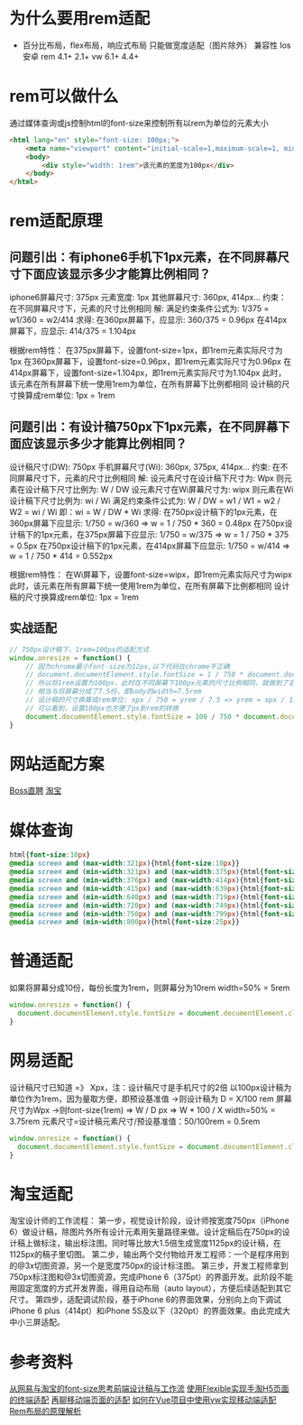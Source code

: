 # 为什么要用rem适配
* 百分比布局，flex布局，响应式布局 只能做宽度适配（图片除外）
兼容性	Ios	安卓
rem	4.1+	2.1+
vw	6.1+	4.4+

# rem可以做什么
通过媒体查询或js控制html的font-size来控制所有以rem为单位的元素大小
```html
<html lang="en" style="font-size: 100px;">
    <meta name="viewport" content="initial-scale=1,maximum-scale=1, minimum-scale=1, user-scalable=no">
    <body>
        <div style="width: 1rem">该元素的宽度为100px</div>
    </body>
</html>
```

# rem适配原理
## 问题引出：有iphone6手机下1px元素，在不同屏幕尺寸下面应该显示多少才能算比例相同？
iphone6屏幕尺寸: 375px
元素宽度: 1px
其他屏幕尺寸: 360px, 414px...
约束：在不同屏幕尺寸下，元素的尺寸比例相同
解: 
满足约束条件公式为: 1/375 = w1/360 = w2/414
求得: 
在360px屏幕下，应显示: 360/375 = 0.96px
在414px屏幕下，应显示: 414/375 = 1.104px

根据rem特性：
在375px屏幕下，设置font-size=1px，即1rem元素实际尺寸为1px
在360px屏幕下，设置font-size=0.96px，即1rem元素实际尺寸为0.96px
在414px屏幕下，设置font-size=1.104px，即1rem元素实际尺寸为1.104px
此时，该元素在所有屏幕下统一使用1rem为单位，在所有屏幕下比例都相同
设计稿的尺寸换算成rem单位: 1px = 1rem

## 问题引出：有设计稿750px下1px元素，在不同屏幕下面应该显示多少才能算比例相同？
设计稿尺寸(DW): 750px
手机屏幕尺寸(Wi): 360px, 375px, 414px...
约束: 在不同屏幕尺寸下，元素的尺寸比例相同
解: 
设元素尺寸在设计稿下尺寸为: Wpx
则元素在设计稿下尺寸比例为:  W / DW
设元素尺寸在Wi屏幕尺寸为: wipx
则元素在Wi设计稿下尺寸比例为: wi / Wi
满足约束条件公式为: W / DW = w1 / W1 = w2 / W2 = wi / Wi
即：wi = W / DW * Wi
求得: 
在750px设计稿下的1px元素，在360px屏幕下应显示: 1/750 = w/360 => w = 1 / 750 * 360 = 0.48px
在750px设计稿下的1px元素，在375px屏幕下应显示: 1/750 = w/375 => w = 1 / 750 * 375 = 0.5px
在750px设计稿下的1px元素，在414px屏幕下应显示: 1/750 = w/414 => w = 1 / 750 * 414 = 0.552px

根据rem特性：
在Wi屏幕下，设置font-size=wipx，即1rem元素实际尺寸为wipx
此时，该元素在所有屏幕下统一使用1rem为单位，在所有屏幕下比例都相同
设计稿的尺寸换算成rem单位: 1px = 1rem

## 实战适配
```js
// 750px设计稿下，1rem=100px的适配方式
window.onresize = function() {
    // 因为chrome最小font-size为12px,以下代码在chrome不正确
    // document.documentElement.style.fontSize = 1 / 750 * document.documentElement.clientWidth + 'px';
    // 所以将1rem设置为100px，此时在不同屏幕下100px元素的尺寸比例相同，就做到了自适应
    // 相当与将屏幕分成了7.5份，即body的width=7.5rem
    // 设计稿的尺寸换算成rem单位: xpx / 750 = yrem / 7.5 => yrem = xpx / 100
    // 可以看到，设置100px也方便了px到rem的转换
    document.documentElement.style.fontSize = 100 / 750 * document.documentElement.clientWidth + 'px';
}
```   

# 网站适配方案
[Boss直聘](https://www.zhipin.com/c101280600-p100901/?ka=position-100901)
[淘宝](https://h5.m.taobao.com/)


# 媒体查询
```css
html{font-size:10px}
@media screen and (max-width:321px){html{font-size:10px}}
@media screen and (min-width:321px) and (max-width:375px){html{font-size:11px}}
@media screen and (min-width:376px) and (max-width:414px){html{font-size:12px}}
@media screen and (min-width:415px) and (max-width:639px){html{font-size:15px}}
@media screen and (min-width:640px) and (max-width:719px){html{font-size:20px}}
@media screen and (min-width:720px) and (max-width:749px){html{font-size:22.5px}}
@media screen and (min-width:750px) and (max-width:799px){html{font-size:23.5px}}
@media screen and (min-width:800px){html{font-size:25px}}
```   

# 普通适配
如果将屏幕分成10份，每份长度为1rem，则屏幕分为10rem
width=50% = 5rem
```js
window.onresize = function() {
  document.documentElement.style.fontSize = document.documentElement.clientWidth / 10 + 'px';
}
```
# 网易适配
设计稿尺寸已知道 =》 Xpx，注：设计稿尺寸是手机尺寸的2倍
以100px设计稿为单位作为1rem，因为量取方便，即预设基准值
->则设计稿为 D = X/100 rem
屏幕尺寸为Wpx
->则font-size(1rem) =>  W / D px => W * 100 / X
width=50% = 3.75rem
元素尺寸=设计稿元素尺寸/预设基准值：50/100rem = 0.5rem
```js
window.onresize = function() {
  document.documentElement.style.fontSize = document.documentElement.clientWidth / 7.5 + 'px';
}
```


# 淘宝适配
淘宝设计师的工作流程：
第一步，视觉设计阶段，设计师按宽度750px（iPhone 6）做设计稿，除图片外所有设计元素用矢量路径来做。设计定稿后在750px的设计稿上做标注，输出标注图。同时等比放大1.5倍生成宽度1125px的设计稿，在1125px的稿子里切图。
第二步，输出两个交付物给开发工程师：一个是程序用到的@3x切图资源，另一个是宽度750px的设计标注图。
第三步，开发工程师拿到750px标注图和@3x切图资源，完成iPhone 6（375pt）的界面开发。此阶段不能用固定宽度的方式开发界面，得用自动布局（auto layout），方便后续适配到其它尺寸。
第四步，适配调试阶段，基于iPhone 6的界面效果，分别向上向下调试iPhone 6 plus（414pt）和iPhone 5S及以下（320pt）的界面效果。由此完成大中小三屏适配。


# 参考资料
[从网易与淘宝的font-size思考前端设计稿与工作流](http://www.cnblogs.com/lyzg/p/4877277.html)
[使用Flexible实现手淘H5页面的终端适配](https://www.w3cplus.com/mobile/lib-flexible-for-html5-layout.html)
[再聊移动端页面的适配](https://www.w3cplus.com/css/vw-for-layout.html)
[如何在Vue项目中使用vw实现移动端适配](https://www.w3cplus.com/mobile/vw-layout-in-vue.html)
[Rem布局的原理解析](https://yanhaijing.com/css/2017/09/29/principle-of-rem-layout/)